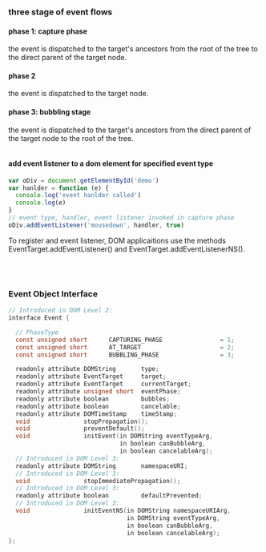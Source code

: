 ### three stage of event flows
#### phase 1: capture phase 
the event is dispatched to the target's ancestors from the root of the tree to the direct parent of the target node.
#### phase 2
the event is dispatched to the target node.
#### phase 3: bubbling stage
the event is dispatched to the target's ancestors from the direct parent of the target node to the root of the tree.

<img src="https://www.w3.org/TR/2006/WD-DOM-Level-3-Events-20060413/images/eventflow.png" alt=""> 

#### add event listener to a dom element for specified event type
```javascript
var oDiv = document.getElementById('demo')
var hanlder = function (e) {
  console.log('event hanlder called')
  console.log(e)
}
// event type, handler, event listener invoked in capture phase
oDiv.addEventListener('mousedown', handler, true)
```
To register and event listener, DOM applicaitions use the methods EventTarget.addEventListener() and EventTarget.addEventListenerNS().


<br><br>

### Event Object Interface
```c
// Introduced in DOM Level 2:
interface Event {

  // PhaseType
  const unsigned short      CAPTURING_PHASE                = 1;
  const unsigned short      AT_TARGET                      = 2;
  const unsigned short      BUBBLING_PHASE                 = 3;

  readonly attribute DOMString       type;
  readonly attribute EventTarget     target;
  readonly attribute EventTarget     currentTarget;
  readonly attribute unsigned short  eventPhase;
  readonly attribute boolean         bubbles;
  readonly attribute boolean         cancelable;
  readonly attribute DOMTimeStamp    timeStamp;
  void               stopPropagation();
  void               preventDefault();
  void               initEvent(in DOMString eventTypeArg, 
                               in boolean canBubbleArg, 
                               in boolean cancelableArg);
  // Introduced in DOM Level 3:
  readonly attribute DOMString       namespaceURI;
  // Introduced in DOM Level 3:
  void               stopImmediatePropagation();
  // Introduced in DOM Level 3:
  readonly attribute boolean         defaultPrevented;
  // Introduced in DOM Level 3:
  void               initEventNS(in DOMString namespaceURIArg, 
                                 in DOMString eventTypeArg, 
                                 in boolean canBubbleArg, 
                                 in boolean cancelableArg);
};
```
